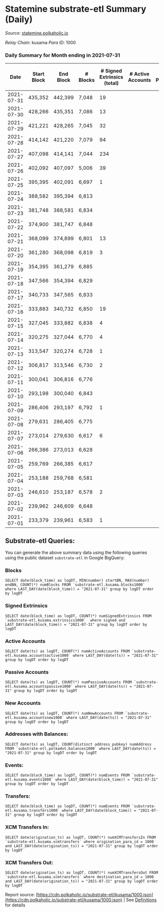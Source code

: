 # Statemine substrate-etl Summary (Daily)

_Source_: [statemine.polkaholic.io](https://statemine.polkaholic.io)

*Relay Chain*: kusama
*Para ID*: 1000



### Daily Summary for Month ending in 2021-07-31


| Date | Start Block | End Block | # Blocks | # Signed Extrinsics (total) | # Active Accounts | # Passive | # New | # Addresses with Balances | # Events | # Transfers | # XCM Transfers In | # XCM Transfers Out | Issues | 
| ---- | ----------- | --------- | -------- | --------------------------- | ----------------- | --------- | ----- | ------------------------- | -------- | ----------- | ------------------ | ------------------- | ------ |
| 2021-07-31 | 435,352 | 442,399 | 7,048 | 19 |  |  |  | 10,170 | 14,532 | 342 ($397.75) |   |   |  |
| 2021-07-30 | 428,266 | 435,351 | 7,086 | 13 |  |  |  |  | 14,441 | 202 ($0.03) |   |   |  |
| 2021-07-29 | 421,221 | 428,265 | 7,045 | 32 |  |  |  |  | 14,772 | 546 ($0.72) |   |   |  |
| 2021-07-28 | 414,142 | 421,220 | 7,079 | 94 |  |  |  |  | 15,843 | 1,306 ($15.23) |   |   |  |
| 2021-07-27 | 407,098 | 414,141 | 7,044 | 234 |  |  |  |  | 18,019 | 2,750 ($1,280.76) |   |   |  |
| 2021-07-26 | 402,092 | 407,097 | 5,006 | 39 |  |  |  |  | 10,503 | 374 ($49.92) |   |   |  |
| 2021-07-25 | 395,395 | 402,091 | 6,697 | 1 |  |  |  |  | 13,427 | 23 ($0.002) |   |   |  |
| 2021-07-24 | 388,582 | 395,394 | 6,813 |  |  |  |  |  | 13,633 |   |   |   |  |
| 2021-07-23 | 381,748 | 388,581 | 6,834 |  |  |  |  |  | 13,671 |   |   |   |  |
| 2021-07-22 | 374,900 | 381,747 | 6,848 |  |  |  |  |  | 13,703 |   |   |   |  |
| 2021-07-21 | 368,099 | 374,899 | 6,801 | 13 |  |  |  |  | 43,717 | 10,069 ($170.66) |   |   |  |
| 2021-07-20 | 361,280 | 368,098 | 6,819 | 3 |  |  |  |  | 13,720 | 69 ($0.004) |   |   |  |
| 2021-07-19 | 354,395 | 361,279 | 6,885 |  |  |  |  |  | 13,774 |   |   |   |  |
| 2021-07-18 | 347,566 | 354,394 | 6,829 |  |  |  |  |  | 13,661 |   |   |   |  |
| 2021-07-17 | 340,733 | 347,565 | 6,833 |  |  |  |  |  | 13,670 |   |   |   |  |
| 2021-07-16 | 333,883 | 340,732 | 6,850 | 19 |  |  |  |  | 23,952 | 172 ($4.71) |   |   |  |
| 2021-07-15 | 327,045 | 333,882 | 6,838 | 4 |  |  |  |  | 13,785 | 87 ($3.06) |   |   |  |
| 2021-07-14 | 320,275 | 327,044 | 6,770 | 4 |  |  |  |  | 13,685 | 100 ($64.81) |   |   |  |
| 2021-07-13 | 313,547 | 320,274 | 6,728 | 1 |  |  |  |  | 13,489 | 23 (-) |   |   |  |
| 2021-07-12 | 306,817 | 313,546 | 6,730 | 2 |  |  |  |  | 13,514 | 46 ($0.002) |   |   |  |
| 2021-07-11 | 300,041 | 306,816 | 6,776 |  |  |  |  |  | 13,556 |   |   |   |  |
| 2021-07-10 | 293,198 | 300,040 | 6,843 |  |  |  |  |  | 13,690 |   |   |   |  |
| 2021-07-09 | 286,406 | 293,197 | 6,792 | 1 |  |  |  |  | 13,616 | 23 ($0.002) |   |   |  |
| 2021-07-08 | 279,631 | 286,405 | 6,775 |  |  |  |  |  | 13,554 |   |   |   |  |
| 2021-07-07 | 273,014 | 279,630 | 6,617 | 6 |  |  |  |  | 13,380 | 98 ($54.54) |   |   |  |
| 2021-07-06 | 266,386 | 273,013 | 6,628 |  |  |  |  |  | 13,260 |   |   |   |  |
| 2021-07-05 | 259,769 | 266,385 | 6,617 |  |  |  |  |  | 13,237 |   |   |   |  |
| 2021-07-04 | 253,188 | 259,768 | 6,581 |  |  |  |  |  | 13,189 |   |   |   |  |
| 2021-07-03 | 246,610 | 253,187 | 6,578 | 2 |  |  |  |  | 13,216 | 46 ($0.005) |   |   |  |
| 2021-07-02 | 239,962 | 246,609 | 6,648 |  |  |  |  |  | 13,300 |   |   |   |  |
| 2021-07-01 | 233,379 | 239,961 | 6,583 | 1 |  |  |  |  | 13,203 | 23 ($0.002) |   |   |  |

## Substrate-etl Queries:
You can generate the above summary data using the following queries using the public dataset `substrate-etl` in Google BigQuery:


### Blocks
```
SELECT date(block_time) as logDT, MIN(number) startBN, MAX(number) endBN, COUNT(*) numBlocks FROM `substrate-etl.kusama.blocks1000`  where LAST_DAY(date(block_time)) = "2021-07-31" group by logDT order by logDT
```


### Signed Extrinsics
```
SELECT date(block_time) as logDT, COUNT(*) numSignedExtrinsics FROM `substrate-etl.kusama.extrinsics1000`  where signed and LAST_DAY(date(block_time)) = "2021-07-31" group by logDT order by logDT
```


### Active Accounts
```
SELECT date(ts) as logDT, COUNT(*) numActiveAccounts FROM `substrate-etl.kusama.accountsactive1000` where LAST_DAY(date(ts)) = "2021-07-31" group by logDT order by logDT
```


### Passive Accounts
```
SELECT date(ts) as logDT, COUNT(*) numPassiveAccounts FROM `substrate-etl.kusama.accountspassive1000` where LAST_DAY(date(ts)) = "2021-07-31" group by logDT order by logDT
```


### New Accounts
```
SELECT date(ts) as logDT, COUNT(*) numNewAccounts FROM `substrate-etl.kusama.accountsnew1000` where LAST_DAY(date(ts)) = "2021-07-31" group by logDT order by logDT
```


### Addresses with Balances:
```
SELECT date(ts) as logDT, COUNT(distinct address_pubkey) numAddress FROM `substrate-etl.polkadot.balances1000` where LAST_DAY(date(ts)) = "2021-07-31" group by logDT order by logDT
```


### Events:
```
SELECT date(block_time) as logDT, COUNT(*) numEvents FROM `substrate-etl.kusama.events1000` where LAST_DAY(date(block_time)) = "2021-07-31" group by logDT order by logDT
```


### Transfers:
```
SELECT date(block_time) as logDT, COUNT(*) numEvents FROM `substrate-etl.kusama.transfers1000` where LAST_DAY(date(block_time)) = "2021-07-31" group by logDT order by logDT
```


### XCM Transfers In:
```
SELECT date(origination_ts) as logDT, COUNT(*) numXCMTransfersIn FROM `substrate-etl.kusama.xcmtransfers` where origination_para_id = 1000 and LAST_DAY(date(origination_ts)) = "2021-07-31" group by logDT order by logDT
```


### XCM Transfers Out:
```
SELECT date(origination_ts) as logDT, COUNT(*) numXCMTransfersOut FROM `substrate-etl.kusama.xcmtransfers` where destination_para_id = 1000 and LAST_DAY(date(origination_ts)) = "2021-07-31" group by logDT order by logDT
```



Report source: [https://cdn.polkaholic.io/substrate-etl/kusama/1000.json](https://cdn.polkaholic.io/substrate-etl/kusama/1000.json) | See [Definitions](/DEFINITIONS.md) for details
